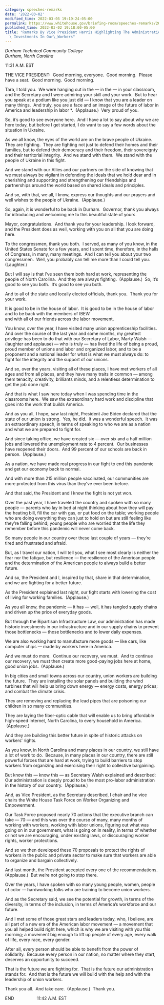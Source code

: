 ```yaml
---
category: speeches-remarks
date: '2022-03-02'
modified_time: 2022-03-03 19:19:24-05:00
permalink: https://www.whitehouse.gov/briefing-room/speeches-remarks/2022/03/02/remarks-by-vice-president-harris-highlighting-the-administrations-historic-investments-in-our-workers/
published_time: 2022-03-02 19:18:00-05:00
title: "Remarks By Vice President Harris Highlighting The Administration\u2019s Historic\
  \ Investments In Our\_Workers"
---
```

 
*Durham Technical Community College  
Durham, North Carolina*

11:31 A.M. EST  
  
THE VICE PRESIDENT:  Good morning, everyone.  Good morning.  Please have
a seat.  Good morning.  Good morning.   
  
Tara, I told you.  We were hanging out in the — in the — in your
classroom, and the Secretary and I were admiring your skill and your
work.  But to hear you speak at a podium like you just did — I know that
you are a leader on many things.  And truly, you are a face and an image
of the future of labor in America and leadership in labor \*. 
(Applause.)  Very proud of you.  
  
So, it’s good to see everyone here.  And I have a lot to say about why
we are here today, but before I get started, I do want to say a few
words about the situation in Ukraine.   
  
As we all know, the eyes of the world are on the brave people of
Ukraine.  They are fighting.  They are fighting not just to defend their
homes and their families, but to defend their democracy and their
freedom, their sovereignty and their territorial integrity.  And we
stand with them.  We stand with the people of Ukraine in this fight.   
  
And we stand with our Allies and our partners on the side of knowing
that we must always be vigilant in defending the ideals that we hold
dear and in cherishing and supporting and strengthening our friendships
and partnerships around the world based on shared ideals and
principles.   
  
And so, with that, we all, I know, express our thoughts and our prayers
and well wishes to the people of Ukraine.  (Applause.)  
  
So, again, it is wonderful to be back in Durham.  Governor, thank you
always for introducing and welcoming me to this beautiful state of
yours.  
  
Mayor, congratulations.  And thank you for your leadership. I look
forward, and the President does as well, working with you on all that
you are doing here.   
  
To the congressmen, thank you both.  I served, as many of you know, in
the United States Senate for a few years, and I spent time, therefore,
in the halls of Congress, in many, many meetings.  And I can tell you
about your two congressmen.  Well, you probably can tell me more than I
could tell you.  (Laughter.)  
  
But I will say is that I’ve seen them both hard at work, representing
the people of North Carolina.  And they are always fighting. 
(Applause.)  So, it’s good to see you both.  It’s good to see you
both.  
  
And to all of the state and locally elected officials, thank you.  Thank
you for your work.  
  
It is good to be in the house of labor.  It is good to be in the house
of labor and to be back with the members of IBEW  
and with all of our friends across the labor movement.  
  
You know, over the year, I have visited many union apprenticeship
facilities.  And over the course of the last year and some months, my
greatest privilege has been to do that with our Secretary of Labor,
Marty Walsh — (laughter and applause) — who is truly — has lived the
life of being a proud, proud member of unions and labor and organized
labor, and to be a proponent and a national leader for what is what we
must always do: to fight for the integrity and the support of our
unions.  
  
And so, over the years, visiting all of these places, I have met workers
of all ages and from all places, and they have many traits in common —
among them tenacity, creativity, brilliants minds, and a relentless
determination to get the job done right.  
  
And that is what I saw here today when I was spending time in the
classrooms here.  We saw the extraordinary hard work and discipline that
goes into the work that builds America.   
  
And as you all, I hope, saw last night, President Joe Biden declared
that the state of our union is strong.  Yes, he did.  It was a wonderful
speech.  It was an extraordinary speech, in terms of speaking to who we
are as a nation and what we are prepared to fight for.   
  
And since taking office, we have created six — over six and a half
million jobs and lowered the unemployment rate to 4 percent.  Our
businesses have reopened their doors.  And 99 percent of our schools are
back in person.  (Applause.)  
  
As a nation, we have made real progress in our fight to end this
pandemic and get our economy back to normal.  
  
And with more than 215 million people vaccinated, our communities are
more protected from this virus than they’ve ever been before.  
  
And that said, the President and I know the fight is not yet won.  
  
Over the past year, I have traveled the country and spoken with so many
people — parents who lay in bed at night thinking about how they will
pay the heating bill, fill the car with gas, or put food on the table;
working people who are doing everything they can just to hold on but are
still feeling like they’re falling behind; young people who are worried
that the life they remember before this pandemic will never come back.  
  
So many people in our country over these last couple of years — they’re
tired and frustrated and afraid.  
  
But, as I travel our nation, I will tell you, what I see most clearly is
neither the fear nor the fatigue, but resilience — the resilience of the
American people and the determination of the American people to always
build a better future.   
  
And so, the President and I, inspired by that, share in that
determination, and we are fighting for a better future.  
  
As the President explained last night, our fight starts with lowering
the cost of living for working families.  (Applause.)  
  
As you all know, the pandemic — it has — well, it has tangled supply
chains and driven up the price of everyday goods.  
  
But through the Bipartisan Infrastructure Law, our administration has
made historic investments in our infrastructure and in our supply chains
to prevent those bottlenecks — those bottlenecks and to lower daily
expenses.  
  
We are also working hard to manufacture more goods — like cars, like
computer chips — made by workers here in America.  
  
And we must do more.  Continue our recovery, we must.  And to continue
our recovery, we must then create more good-paying jobs here at home,
good union jobs.  (Applause.)

In big cities and small towns across our country, union workers are
building the future.  They are installing the solar panels and building
the wind turbines that will help us bring down energy — energy costs,
energy prices; and combat the climate crisis.  
  
They are removing and replacing the lead pipes that are poisoning our
children in so many communities.  
  
They are laying the fiber-optic cable that will enable us to bring
affordable high-speed Internet, North Carolina, to every household in
America.  (Applause.)  
  
And they are building this better future in spite of historic attacks on
workers’ rights.  
  
As you know, in North Carolina and many places in our country, we still
have a lot of work to do.  Because, in many places in our country, there
are still powerful forces that are hard at work, trying to build
barriers to stop workers from organizing and exercising their right to
collective bargaining.  
  
But know this — know this — as Secretary Walsh explained and described:
Our administration is deeply proud to be the most pro-labor
administration in the history of our country.  (Applause.)

And, as Vice President, as the Secretary described, I chair and he vice
chairs the White House Task Force on Worker Organizing and
Empowerment.  
  
Our Task Force proposed nearly 70 actions that the executive branch can
take — 70 — and this was over the course of many, many months of working
with workers, working with labor unions, figuring out what was going on
in our government, what is going on in reality, in terms of whether or
not we are encouraging, under existing laws, or discouraging worker
rights, worker protections.

And so we then developed these 70 proposals to protect the rights of
workers in the public and private sector to make sure that workers are
able to organize and bargain collectively.  
  
And last month, the President accepted every one of the
recommendations.  (Applause.)  But we’re not going to stop there.  
  
Over the years, I have spoken with so many young people, women, people
of color — hardworking folks who are training to become union workers.  
  
And as the Secretary said, we see the potential for growth, in terms of
the diversity, in terms of the inclusion, in terms of America’s
workforce and our future. 

And I met some of those great stars and leaders today, who, I believe,
are all part of a new era of the American labor movement — a movement
that you all helped build right here, which is why we are visiting with
you this morning; a movement big enough to lift up people of every age,
every walk of life, every race, every gender.

After all, every person should be able to benefit from the power of
solidarity.  Because every person in our nation, no matter where they
start, deserves an opportunity to succeed.  
  
That is the future we are fighting for.  That is the future our
administration stands for.  And that is the future we will build with
the help and with the leadership of union workers.   
  
Thank you all.  And take care.  (Applause.)  Thank you.

END                   11:42 A.M. EST 
